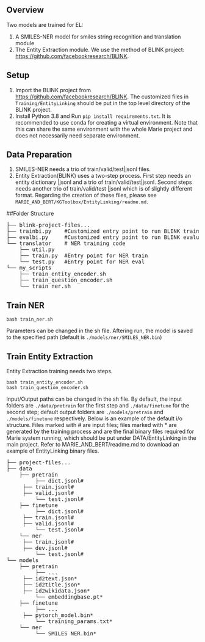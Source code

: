 ﻿## Overview
Two models are trained for EL:
1. A SMILES-NER model for smiles string recognition and translation module
2. The Entity Extraction module. We use the method of BLINK project: https://github.com/facebookresearch/BLINK.

## Setup
1. Import the BLINK project from https://github.com/facebookresearch/BLINK. The customized files in `Training/EntityLinking` should be put in the top level directory of the BLINK project.
2. Install Python 3.8 and Run `pip install requirements.txt`. It is recommended to use conda for creating a virtual environment. Note that this can share the same environment with the whole Marie project and does not necessarily need separate environment.


## Data Preparation
1. SMILES-NER needs a trio of train/valid/test|jsonl files.
2. Entity Extraction(BLINK) uses a two-step process. First step needs an entity dictionary |jsonl and a trio of train/valid/test|jsonl. Second steps needs another trio of train/valid/test |jsonl which is of slightly different format.
Regarding the creation of these files, please see `MARIE_AND_BERT/KGToolbox/EntityLinking/readme.md`.

##Folder Structure
<pre>
├── blink-project-files...
├── trainbi.py    #Customized entry point to run BLINK training
├── evalbi.py     #Customized entry point to run BLINK evaluation
└── translator    # NER training code
    ├── util.py
    ├── train.py  #Entry point for NER train
    └── test.py   #Entry point for NER eval
└── my_scripts
    ├── train_entity_encoder.sh
    ├── train_question_encoder.sh
    └── train_ner.sh
</pre>

## Train NER
```
bash train_ner.sh
```
Parameters can be changed in the sh file. Aftering run, the model is saved to the specified path (default is `./models/ner/SMILES_NER.bin`)  

## Train Entity Extraction
Entity Extraction training needs two steps.
```
bash train_entity_encoder.sh
bash train_question_encoder.sh
```
Input/Output paths can be changed in the sh file. By default, the input folders are `./data/pretrain` for the first step and `./data/finetune` for the second step; default output folders are `./models/pretrain` and `./models/finetune` respectively.
Below is an example of the default i/o structure. Files marked with # are input files; files marked with * are generated by the training process and are the final binary files required for Marie system running, which should be put under DATA/EntityLinking in the main project. Refer to MARIE_AND_BERT/readme.md to download an example of EntityLinking binary files. 
<pre>
├── project-files...
├── data
    ├── pretrain
         ├── dict.jsonl#
	 ├── train.jsonl#
	 ├── valid.jsonl#
    	 └── test.jsonl#
    ├── finetune
         ├── dict.jsonl#
	 ├── train.jsonl#
	 ├── valid.jsonl#
    	 └── test.jsonl#
    └── ner
	 ├── train.jsonl#
	 ├── dev.jsonl#
    	 └── test.jsonl#
└── models
    ├── pretrain
         ├── ...
	 ├── id2text.json*
	 ├── id2title.json*
	 ├── id2wikidata.json*
    	 └── embeddingbase.pt*
    ├── finetune
         ├── ...
	 ├── pytorch_model.bin*
    	 └── training_params.txt*
    └── ner
         └── SMILES_NER.bin*
</pre>